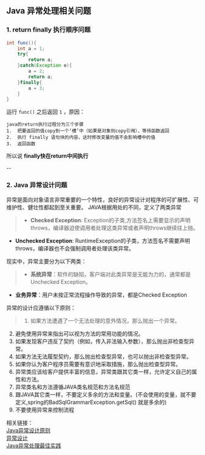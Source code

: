 ## Java 异常处理相关问题 ##

### 1. return finally 执行顺序问题
```java
int func(){
	int a = 1;
	try{
		return a;
	}catch(Exception e){
		a = 2;
		return a;
	}finally{
		a = 3;
	}
}
```
运行 `func()` 之后返回 `1` ，原因：
```
java的return执行过程分为三个步骤
1.  把要返回的值copy到一个‘槽’中（如果是对象则copy引用），等待函数返回
2.  执行 finally 语句块的内容，这时修改变量的值不会影响槽中的值
3.  返回函数
```
所以说 **finally快在return中间执行**

--
### 2. Java 异常设计问题 ###

异常是面向对象语言非常重要的一个特性，良好的异常设计对程序的可扩展性、可维护性、健壮性都起到至关重要。
JAVA根据用处的不同，定义了两类异常  
> * **Checked Exception**: Exception的子类,方法签名上需要显示的声明throws，编译器迫使调用者处理这类异常或者声明throws继续往上抛。
* **Unchecked Exception**: RuntimeException的子类，方法签名不需要声明throws，编译器也不会强制调用者处理该类异常。

现实中，异常主要分为以下两类：
>* **系统异常**：软件的缺陷，客户端对此类异常是无能为力的，通常都是Unchecked Exception。
* **业务异常**：用户未按正常流程操作导致的异常，都是Checked Exception 


异常的设计应遵循以下原则：
> 1. 如果方法遭遇了一个无法处理的意外情况，那么抛出一个异常。
2. 避免使用异常来指出可以视为方法的常用功能的情况。
3. 如果发现客户违反了契约（例如，传入非法输入参数），那么抛出非检查型异常。
4. 如果方法无法履型契约，那么抛出检查型异常，也可以抛出非检查型异常。
5. 如果你认为客户程序员需要有意识地采取措施，那么抛出检查型异常。
6. 异常类应该给客户提供丰富的信息，异常类跟其它类一样，允许定义自己的属性和方法。
7. 异常类名和方法遵循JAVA类名规范和方法名规范
8. 跟JAVA其它类一样，不要定义多余的方法和变量。(不会使用的变量，就不要定义,spring的BadSqlGrammarException.getSql() 就是多余的)
9. 不要使用异常来控制流程 

相关链接：  
[Java异常设计原则](http://tech.e800.com.cn/articles/2009/79/1247105040929_1.html)  
[异常设计](http://www.cnblogs.com/JavaVillage/articles/384483.html)  
[Java异常处理最佳实践](http://tech.e800.com.cn/articles/2009/79/1247105040929_1.html)
